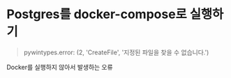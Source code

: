 # Postgres를 docker-compose로 실행하기

> pywintypes.error: (2, 'CreateFile', '지정된 파일을 찾을 수 없습니다.')

Docker를 실행하지 않아서 발생하는 오류
